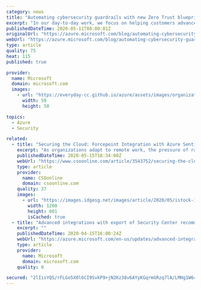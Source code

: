 ```yaml
---
category: news
title: "Automating cybersecurity guardrails with new Zero Trust blueprint and Azure integrations"
excerpt: "In our day-to-day work, we focus on helping customers advance the security of their digital estate using the native capabilities of Azure. In the process, we frequently find that using Azure to improve an organization’s cybersecurity posture can also help these customers achieve compliance more rapidly.\r\n\r\nToday,"
publishedDateTime: 2020-05-11T08:00:01Z
originalUrl: "https://azure.microsoft.com/blog/automating-cybersecurity-guardrails-with-new-zero-trust-blueprint-and-azure-integrations/"
webUrl: "https://azure.microsoft.com/blog/automating-cybersecurity-guardrails-with-new-zero-trust-blueprint-and-azure-integrations/"
type: article
quality: 75
heat: 115
published: true

provider:
  name: Microsoft
  domain: microsoft.com
  images:
    - url: "https://everyday-cc.github.io/azure/assets/images/organizations/microsoft.com-50x50.jpg"
      width: 50
      height: 50

topics:
  - Azure
  - Security

related:
  - title: "Securing the Cloud: Forcepoint Integration with Azure Sentinel"
    excerpt: "As organizations adapt to remote work, the pressure of rapid cloud transformation increases—and security implications grow more complex."
    publishedDateTime: 2020-05-15T18:34:00Z
    webUrl: "https://www.csoonline.com/article/3543752/securing-the-cloud-forcepoint-integration-with-azure-sentinel.html"
    type: article
    provider:
      name: CSOonline
      domain: csoonline.com
    quality: 37
    images:
      - url: "https://images.idgesg.net/images/article/2020/05/istock-1156386758-100842178-large.jpg"
        width: 1200
        height: 801
        isCached: true
  - title: "Advanced integrations with export of Security Center recommendations and alerts"
    excerpt: ""
    publishedDateTime: 2020-04-15T16:00:24Z
    webUrl: "https://azure.microsoft.com/en-us/updates/advanced-integrations-with-export-of-security-center-recommendations-and-alerts/"
    type: article
    provider:
      name: Microsoft
      domain: microsoft.com
    quality: 0

secured: "2lIisYQS/rFLGo5X0l6CI9SvkP9+jN2Kz38v6AYyKGqrmGRzq7lA/LMHg1W643ouDeNWQmqNQAyQclNzsD9iI3bvn9ihl5N0MBt4IwC5oR/0EfmGTi5WMLPs2tiFQlv/Fj5VjOp+rxiYM0bvTdREBepIeFmj2TUouLqUyTTJsloELGAjzfylaHSpyvwlms/dqxriHWS89KVbUcLhUUZI1qs53nous+Dlb+I0/8tUSs26yqVE4hNw2jLgI+N3iRzBCMjoQMdRMU8l1SJYQIdDNpgHxvWeNWNDVzlJZerQKAcTDRrdTQ1QqmiwHR4mnXPiQJgEBOCDkVhmCnZnwUnv9QW03n8Y5KnbOyo2npsd1Qg=;KHqaCSgNlxbNZr8igrw0bA=="
---
```


